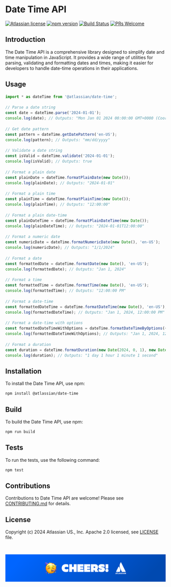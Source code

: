 # Date Time API

[![Atlassian license](https://img.shields.io/badge/license-Apache%202.0-blue.svg?style=flat-square)](LICENSE) [![npm version](https://img.shields.io/npm/v/date-time-api.svg?style=flat-square)](https://www.npmjs.com/package/date-time-api) [![Build Status](https://img.shields.io/travis/atlassian/date-time-api/master?style=flat-square)](https://travis-ci.org/atlassian/date-time-api) [![PRs Welcome](https://img.shields.io/badge/PRs-welcome-brightgreen.svg?style=flat-square)](CONTRIBUTING.md)

## Introduction

The Date Time API is a comprehensive library designed to simplify date and time manipulation in JavaScript. It provides a wide range of utilities for parsing, validating and formatting dates and times, making it easier for developers to handle date-time operations in their applications.

## Usage

```javascript
import * as dateTime from '@atlassian/date-time';

// Parse a date string
const date = dateTime.parse('2024-01-01');
console.log(date); // Outputs: "Mon Jan 01 2024 00:00:00 GMT+0000 (Coordinated Universal Time)"

// Get date pattern
const pattern = dateTime.getDatePattern('en-US');
console.log(pattern); // Outputs: "mm/dd/yyyy"

// Validate a date string
const isValid = dateTime.validate('2024-01-01');
console.log(isValid); // Outputs: true

// Format a plain date
const plainDate = dateTime.formatPlainDate(new Date());
console.log(plainDate); // Outputs: "2024-01-01"

// Format a plain time
const plainTime = dateTime.formatPlainTime(new Date());
console.log(plainTime); // Outputs: "12:00:00"

// Format a plain date-time
const plainDateTime = dateTime.formatPlainDateTime(new Date());
console.log(plainDateTime); // Outputs: "2024-01-01T12:00:00"

// Format a numeric date
const numericDate = dateTime.formatNumericDate(new Date(), 'en-US');
console.log(numericDate); // Outputs: "1/1/2024"

// Format a date
const formattedDate = dateTime.formatDate(new Date(), 'en-US');
console.log(formattedDate); // Outputs: "Jan 1, 2024"

// Format a time
const formattedTime = dateTime.formatTime(new Date(), 'en-US');
console.log(formattedTime); // Outputs: "12:00:00 PM"

// Format a date-time
const formattedDateTime = dateTime.formatDateTime(new Date(), 'en-US');
console.log(formattedDateTime); // Outputs: "Jan 1, 2024, 12:00:00 PM"

// Format a date-time with options
const formattedDateTimeWithOptions = dateTime.formatDateTimeByOptions({ second: undefined }, new Date(), 'en-US');
console.log(formattedDateTimeWithOptions); // Outputs: "Jan 1, 2024, 12:00 PM"

// Format a duration
const duration = dateTime.formatDuration(new Date(2024, 0, 1), new Date(2024, 0, 2), 'en-US');
console.log(duration); // Outputs: "1 day 1 hour 1 minute 1 second"
```

## Installation

To install the Date Time API, use npm:

```bash
npm install @atlassian/date-time
```

## Build

To build the Date Time API, use npm:

```bash
npm run build
```

## Tests

To run the tests, use the following command:

```bash
npm test
```

## Contributions

Contributions to Date Time API are welcome! Please see [CONTRIBUTING.md](CONTRIBUTING.md) for details.

## License

Copyright (c) 2024 Atlassian US., Inc.
Apache 2.0 licensed, see [LICENSE](LICENSE) file.

<br/>

[![With ❤️ from Atlassian](https://raw.githubusercontent.com/atlassian-internal/oss-assets/master/banner-cheers.png)](https://www.atlassian.com)
